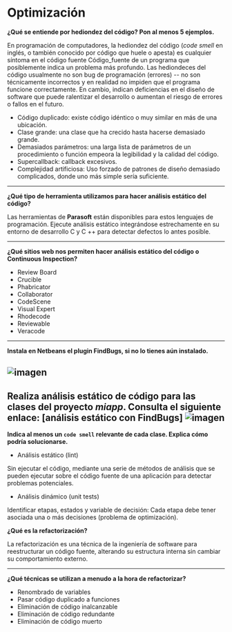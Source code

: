 # Optimización

**¿Qué se entiende por hediondez del código? Pon al menos 5 ejemplos.**

En programación de computadores, la hediondez del código (*code smell* en inglés, o también conocido por código que huele o apesta) es cualquier síntoma en el código fuente Código_fuente de un programa que posiblemente indica un problema más profundo. Las hediondeces del código usualmente no son bug de programación (errores) -- no son técnicamente incorrectos y en realidad no impiden  que el programa funcione correctamente. En cambio, indican deficiencias  en el diseño de software que puede ralentizar el desarrollo o aumentan el riesgo de errores o fallos en el futuro.

- Código duplicado: existe código idéntico o muy similar en más de una ubicación.
- Clase grande: una clase que ha crecido hasta hacerse demasiado grande. 
- Demasiados parámetros: una larga lista de parámetros de un procedimiento o función empeora la legibilidad y la calidad del código.
- Supercallback: callback excesivos.
- Complejidad artificiosa: Uso forzado de patrones de diseño demasiado complicados, donde uno más simple sería suficiente.

------

**¿Qué tipo de herramienta utilizamos para hacer análisis estático del código?**

Las herramientas de **Parasoft** están disponibles para estos lenguajes de programación. Ejecute  análisis estático integrándose estrechamente en su entorno de desarrollo C y C ++ para detectar defectos lo antes posible.

------

**¿Qué sitios web nos permiten hacer análisis estático del código o Continuous Inspection?**

- Review Board
- Crucible
- Phabricator
- Collaborator
- CodeScene
- Visual Expert
- Rhodecode
- Reviewable
- Veracode

------

**Instala en Netbeans el plugin FindBugs, si no lo tienes aún instalado.**

![imagen](https://user-images.githubusercontent.com/113978919/212056595-9a2dbcbc-02a3-4f25-8cef-af2f1efb5df1.png)
------

**Realiza análisis estático de código para las clases del proyecto *miapp*. Consulta el siguiente enlace: [análisis estático con FindBugs]**
![imagen](https://user-images.githubusercontent.com/113978919/212056544-12604947-062b-4939-9933-0006f4fd8ea9.png)
------

**Indica al menos un `code smell` relevante de cada clase. Explica cómo podría solucionarse.**

- Análisis estático (lint)

Sin ejecutar el código, mediante una serie de métodos de análisis que se pueden ejecutar sobre el código fuente de una aplicación para detectar problemas potenciales.

- Análisis dinámico (unit tests)

Identificar etapas,  estados y variable de decisión: Cada etapa debe tener asociada una o más decisiones (problema de optimización).



**¿Qué es la refactorización?**

La refactorización es una técnica de la ingeniería de software para reestructurar un código fuente, alterando su estructura interna sin cambiar su comportamiento externo.

------

**¿Qué técnicas se utilizan a menudo a la hora de refactorizar?**

- Renombrado de variables
- Pasar código duplicado a funciones
- Eliminación de código inalcanzable
- Eliminación de código redundante
- Eliminación de código muerto
